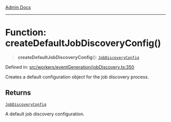 [Admin Docs](/)

***

# Function: createDefaultJobDiscoveryConfig()

> **createDefaultJobDiscoveryConfig**(): [`JobDiscoveryConfig`](../interfaces/JobDiscoveryConfig.md)

Defined in: [src/workers/eventGeneration/jobDiscovery.ts:350](https://github.com/Sourya07/talawa-api/blob/cfbd515d04ffba748b09232a33807f1845dd1878/src/workers/eventGeneration/jobDiscovery.ts#L350)

Creates a default configuration object for the job discovery process.

## Returns

[`JobDiscoveryConfig`](../interfaces/JobDiscoveryConfig.md)

A default job discovery configuration.

